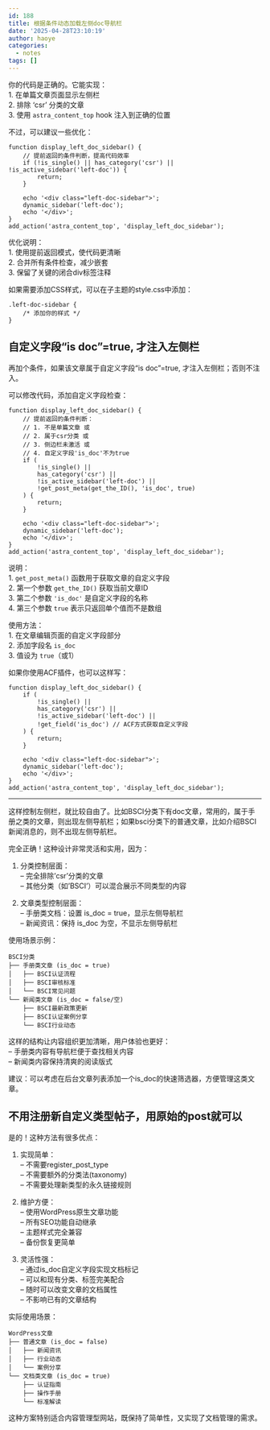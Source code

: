 ```yaml
---
id: 188
title: 根据条件动态加载左侧doc导航栏
date: '2025-04-28T23:10:19'
author: haoye
categories:
  - notes
tags: []
---
```


你的代码是正确的。它能实现：\
1\. 在单篇文章页面显示左侧栏\
2\. 排除 ‘csr’ 分类的文章\
3\. 使用 `astra_content_top` hook 注入到正确的位置

不过，可以建议一些优化：

```
function display_left_doc_sidebar() {
    // 提前返回的条件判断，提高代码效率
    if (!is_single() || has_category('csr') || !is_active_sidebar('left-doc')) {
        return;
    }

    echo '<div class="left-doc-sidebar">';
    dynamic_sidebar('left-doc');
    echo '</div>';
}
add_action('astra_content_top', 'display_left_doc_sidebar');
```

优化说明：\
1\. 使用提前返回模式，使代码更清晰\
2\. 合并所有条件检查，减少嵌套\
3\. 保留了关键的闭合div标签注释

如果需要添加CSS样式，可以在子主题的style.css中添加：

```
.left-doc-sidebar {
    /* 添加你的样式 */
}
```

## 自定义字段“is doc”=true, 才注入左侧栏

再加个条件，如果该文章属于自定义字段“is doc”=true, 才注入左侧栏；否则不注入。

可以修改代码，添加自定义字段检查：

```
function display_left_doc_sidebar() {
    // 提前返回的条件判断：
    // 1. 不是单篇文章 或
    // 2. 属于csr分类 或
    // 3. 侧边栏未激活 或
    // 4. 自定义字段'is_doc'不为true
    if (
        !is_single() || 
        has_category('csr') || 
        !is_active_sidebar('left-doc') ||
        !get_post_meta(get_the_ID(), 'is_doc', true)
    ) {
        return;
    }

    echo '<div class="left-doc-sidebar">';
    dynamic_sidebar('left-doc');
    echo '</div>';
}
add_action('astra_content_top', 'display_left_doc_sidebar');
```

说明：\
1\. `get_post_meta()` 函数用于获取文章的自定义字段\
2\. 第一个参数 `get_the_ID()` 获取当前文章ID\
3\. 第二个参数 `'is_doc'` 是自定义字段的名称\
4\. 第三个参数 `true` 表示只返回单个值而不是数组

使用方法：\
1\. 在文章编辑页面的自定义字段部分\
2\. 添加字段名 `is_doc`\
3\. 值设为 `true`（或1）

如果你使用ACF插件，也可以这样写：

```
function display_left_doc_sidebar() {
    if (
        !is_single() || 
        has_category('csr') || 
        !is_active_sidebar('left-doc') ||
        !get_field('is_doc') // ACF方式获取自定义字段
    ) {
        return;
    }

    echo '<div class="left-doc-sidebar">';
    dynamic_sidebar('left-doc');
    echo '</div>';
}
add_action('astra_content_top', 'display_left_doc_sidebar');
```

***

这样控制左侧栏，就比较自由了。比如BSCI分类下有doc文章，常用的，属于手册之类的文章，则出现左侧导航栏；如果bsci分类下的普通文章，比如介绍BSCI新闻消息的，则不出现左侧导航栏。

完全正确！这种设计非常灵活和实用，因为：

1. 分类控制层面：\
   – 完全排除’csr’分类的文章\
   – 其他分类（如’BSCI’）可以混合展示不同类型的内容

2. 文章类型控制层面：\
   – 手册类文档：设置 is\_doc = true，显示左侧导航栏\
   – 新闻资讯：保持 is\_doc 为空，不显示左侧导航栏

使用场景示例：

```
BSCI分类
├── 手册类文章 (is_doc = true)
│   ├── BSCI认证流程
│   ├── BSCI审核标准
│   └── BSCI常见问题
└── 新闻类文章 (is_doc = false/空)
    ├── BSCI最新政策更新
    ├── BSCI认证案例分享
    └── BSCI行业动态
```

这样的结构让内容组织更加清晰，用户体验也更好：\
– 手册类内容有导航栏便于查找相关内容\
– 新闻类内容保持清爽的阅读版式

建议：可以考虑在后台文章列表添加一个is\_doc的快速筛选器，方便管理这类文章。

## 不用注册新自定义类型帖子，用原始的post就可以

是的！这种方法有很多优点：

1. 实现简单：\
   – 不需要register\_post\_type\
   – 不需要额外的分类法(taxonomy)\
   – 不需要处理新类型的永久链接规则

2. 维护方便：\
   – 使用WordPress原生文章功能\
   – 所有SEO功能自动继承\
   – 主题样式完全兼容\
   – 备份恢复更简单

3. 灵活性强：\
   – 通过is\_doc自定义字段实现文档标记\
   – 可以和现有分类、标签完美配合\
   – 随时可以改变文章的文档属性\
   – 不影响已有的文章结构

实际使用场景：

```
WordPress文章
├── 普通文章 (is_doc = false)
│   ├── 新闻资讯
│   ├── 行业动态
│   └── 案例分享
└── 文档类文章 (is_doc = true)
    ├── 认证指南
    ├── 操作手册
    └── 标准解读
```

这种方案特别适合内容管理型网站，既保持了简单性，又实现了文档管理的需求。
